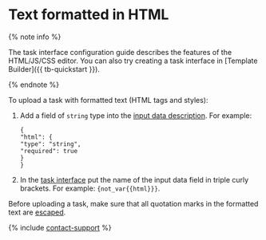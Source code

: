 # Text formatted in HTML

{% note info %}

The task interface configuration guide describes the features of the HTML/JS/CSS editor. You can also try creating a task interface in [Template Builder]({{ tb-quickstart }}).

{% endnote %}


To upload a task with formatted text (HTML tags and styles):

1. Add a field of `string` type into the [input data description](../incoming.md). For example:

    ```no-highlight
    {
    "html": {
    "type": "string",
    "required": true
    }
    }
    ```

1. In the [task interface](../spec.md) put the name of the input data field in triple curly brackets. For example: `{not_var{{html}}}`.


Before uploading a task, make sure that all quotation marks in the formatted text are [escaped](../pool_csv.md#string).

{% include [contact-support](../../_includes/contact-support-help.md) %}